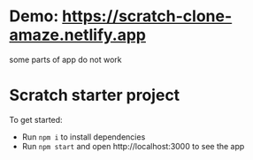 # Demo: https://scratch-clone-amaze.netlify.app
some parts of app do not work

# Scratch starter project

To get started:

- Run `npm i` to install dependencies
- Run `npm start` and open http://localhost:3000 to see the app
